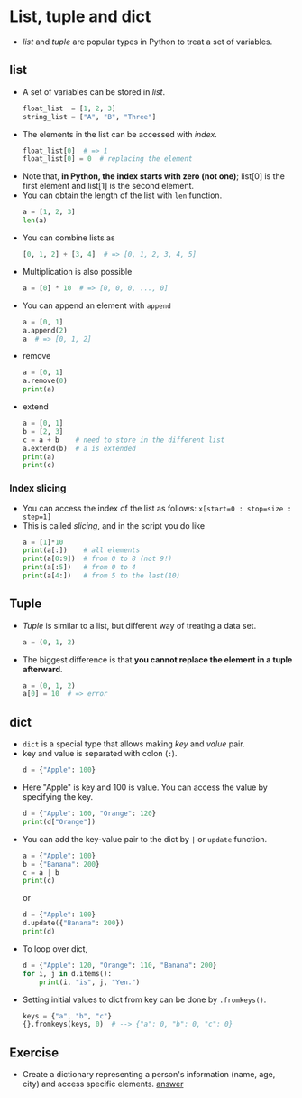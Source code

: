 # List, tuple and dict
* *list* and *tuple* are popular types in Python to treat a set of variables.

## list
* A set of variables can be stored in *list*.
  ```python
  float_list  = [1, 2, 3]
  string_list = ["A", "B", "Three"]
  ```
* The elements in the list can be accessed with *index*.
  ```python
  float_list[0]  # => 1
  float_list[0] = 0  # replacing the element
  ```
* Note that, **in Python, the index starts with zero (not one)**; list[0] is the first element and list[1] is the second element.
* You can obtain the length of the list with `len` function.
  ```python
  a = [1, 2, 3]
  len(a)
  ```
* You can combine lists as
  ```python
  [0, 1, 2] + [3, 4]  # => [0, 1, 2, 3, 4, 5]
  ```
* Multiplication is also possible
  ```python
  a = [0] * 10  # => [0, 0, 0, ..., 0]
  ```
* You can append an element with `append`
  ```python
  a = [0, 1]
  a.append(2)
  a  # => [0, 1, 2]
  ```
* remove
  ```python
  a = [0, 1]
  a.remove(0)
  print(a)
  ```
* extend
  ```python
  a = [0, 1]
  b = [2, 3]
  c = a + b    # need to store in the different list
  a.extend(b)  # a is extended
  print(a)
  print(c)
  ```

### Index slicing
* You can access the index of the list as follows: `x[start=0 : stop=size : step=1]`
* This is called *slicing*, and in the script you do like
  ```python
  a = [1]*10
  print(a[:])    # all elements
  print(a[0:9])  # from 0 to 8 (not 9!)
  print(a[:5])   # from 0 to 4
  print(a[4:])   # from 5 to the last(10)
  ```

## Tuple
* *Tuple* is similar to a list, but different way of treating a data set.
  ```python
  a = (0, 1, 2)
  ```
* The biggest difference is that **you cannot replace the element in a tuple afterward**.
  ```python
  a = (0, 1, 2)
  a[0] = 10  # => error
  ```

## dict
* `dict` is a special type that allows making *key* and *value* pair.
* key and value is separated with colon (`:`).
  ```python
  d = {"Apple": 100}
  ```
* Here "Apple" is key and 100 is value. You can access the value by specifying the key.
  ```python
  d = {"Apple": 100, "Orange": 120}
  print(d["Orange"])
  ```
* You can add the key-value pair to the dict by `|` or `update` function.
  ```python
  a = {"Apple": 100}
  b = {"Banana": 200}
  c = a | b
  print(c)
  ```
  or
  ```python
  d = {"Apple": 100}
  d.update({"Banana": 200})
  print(d)
  ```
* To loop over dict,
  ```python
  d = {"Apple": 120, "Orange": 110, "Banana": 200}
  for i, j in d.items():
      print(i, "is", j, "Yen.")
  ```
* Setting initial values to dict from key can be done by `.fromkeys()`.
  ```python
  keys = {"a", "b", "c"}
  {}.fromkeys(keys, 0)  # --> {"a": 0, "b": 0, "c": 0}
  ```

## Exercise
* Create a dictionary representing a person's information (name, age, city) and access specific elements.
<a href="./answer.md#dict">answer</a>
